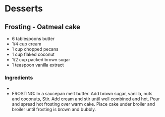 # Desserts

## Frosting - Oatmeal cake

* 6 tablespoons butter
* 1/4 cup cream
* 1 cup chopped pecans
* 1 cup flaked coconut
* 1/2 cup packed brown sugar
* 1 teaspoon vanilla extract

### Ingredients

* 
* FROSTING: In a saucepan melt butter. Add brown sugar, vanilla, nuts and coconuts, Stir. Add cream and stir until well combined and hot. Pour and spread hot frosting over warm cake. Place cake under broiler and broiler until frosting is brown and bubbly.
